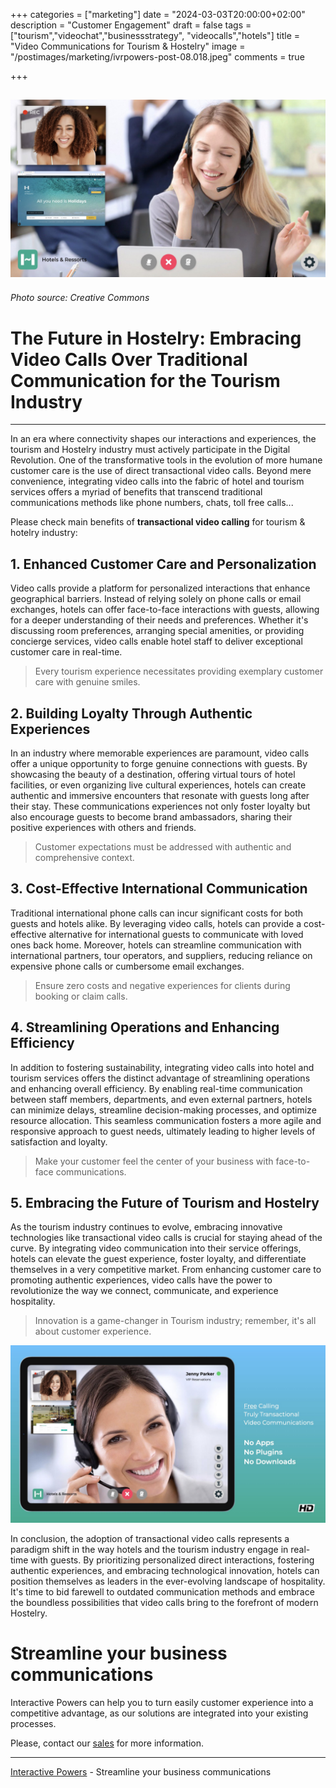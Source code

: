 +++
categories = ["marketing"]
date = "2024-03-03T20:00:00+02:00"
description = "Customer Engagement"
draft = false
tags = ["tourism","videochat","businessstrategy", "videocalls","hotels"]
title = "Video Communications for Tourism & Hostelry"
image = "/postimages/marketing/ivrpowers-post-08.018.jpeg"
comments = true

+++

![Video Calling](/postimages/marketing/ivrpowers-post-08.018.jpeg)
-------
###### Photo source: Creative Commons

# The Future in Hostelry: Embracing Video Calls Over Traditional Communication for the Tourism Industry
---

In an era where connectivity shapes our interactions and experiences, the tourism and Hostelry industry must actively participate in the Digital Revolution. One of the transformative tools in the evolution of more humane customer care is the use of direct transactional video calls. Beyond mere convenience, integrating video calls into the fabric of hotel and tourism services offers a myriad of benefits that transcend traditional communications methods like phone numbers, chats, toll free calls...

Please check main benefits of **transactional video calling** for tourism & hotelry industry: 

## 1. Enhanced Customer Care and Personalization
Video calls provide a platform for personalized interactions that enhance geographical barriers. Instead of relying solely on phone calls or email exchanges, hotels can offer face-to-face interactions with guests, allowing for a deeper understanding of their needs and preferences. Whether it's discussing room preferences, arranging special amenities, or providing concierge services, video calls enable hotel staff to deliver exceptional customer care in real-time.

> Every tourism experience necessitates providing exemplary customer care with genuine smiles.

## 2. Building Loyalty Through Authentic Experiences
In an industry where memorable experiences are paramount, video calls offer a unique opportunity to forge genuine connections with guests. By showcasing the beauty of a destination, offering virtual tours of hotel facilities, or even organizing live cultural experiences, hotels can create authentic and immersive encounters that resonate with guests long after their stay. These communications experiences not only foster loyalty but also encourage guests to become brand ambassadors, sharing their positive experiences with others and friends.

> Customer expectations must be addressed with authentic and comprehensive context.

## 3. Cost-Effective International Communication
Traditional international phone calls can incur significant costs for both guests and hotels alike. By leveraging video calls, hotels can provide a cost-effective alternative for international guests to communicate with loved ones back home. Moreover, hotels can streamline communication with international partners, tour operators, and suppliers, reducing reliance on expensive phone calls or cumbersome email exchanges.

> Ensure zero costs and negative experiences for clients during booking or claim calls.

## 4. Streamlining Operations and Enhancing Efficiency
In addition to fostering sustainability, integrating video calls into hotel and tourism services offers the distinct advantage of streamlining operations and enhancing overall efficiency. By enabling real-time communication between staff members, departments, and even external partners, hotels can minimize delays, streamline decision-making processes, and optimize resource allocation. This seamless communication fosters a more agile and responsive approach to guest needs, ultimately leading to higher levels of satisfaction and loyalty.

> Make your customer feel the center of your business with face-to-face communications.

## 5. Embracing the Future of Tourism and Hostelry
As the tourism industry continues to evolve, embracing innovative technologies like transactional video calls is crucial for staying ahead of the curve. By integrating video communication into their service offerings, hotels can elevate the guest experience, foster loyalty, and differentiate themselves in a very competitive market. From enhancing customer care to promoting authentic experiences, video calls have the power to revolutionize the way we connect, communicate, and experience hospitality.

> Innovation is a game-changer in Tourism industry; remember, it's all about customer experience.

![Video Calling for Turism and Hostelry](/postimages/marketing/ivrpowers-post-08.019.jpeg)

In conclusion, the adoption of transactional video calls represents a paradigm shift in the way hotels and the tourism industry engage in real-time with guests. By prioritizing personalized direct interactions, fostering authentic experiences, and embracing technological innovation, hotels can position themselves as leaders in the ever-evolving landscape of hospitality. It's time to bid farewell to outdated communication methods and embrace the boundless possibilities that video calls bring to the forefront of modern Hostelry.

# Streamline your business communications
Interactive Powers can help you to turn easily customer experience into a competitive advantage, as our solutions are integrated into your existing processes.

Please, contact our [sales](https://interactivepowers.com/en/contact-us) for more information.

---
[Interactive Powers](http://www.ivrpowers.com/) - Streamline your business communications

